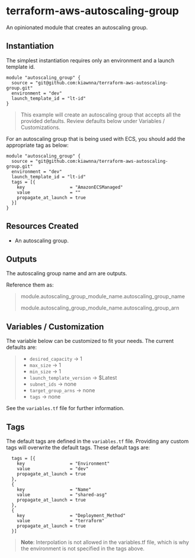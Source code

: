 # terraform-aws-autoscaling-group
An opinionated module that creates an autoscaling group.

## Instantiation
The simplest instantiation requires only an environment and a launch template id.

```
module "autoscaling_group" {
  source = "git@github.com:kiawnna/terraform-aws-autoscaling-group.git"
  environment = "dev"
  launch_template_id = "lt-id"
}
```
> This example will create an autoscaling group that accepts all the provided defaults. Review defaults below under Variables / Customizations.

For an autoscaling group that is being used with ECS, you should add the appropriate tag as below:
```
module "autoscaling_group" {
  source = "git@github.com:kiawnna/terraform-aws-autoscaling-group.git"
  environment = "dev"
  launch_template_id = "lt-id"
  tags = [{
    key                 = "AmazonECSManaged"
    value               = ""
    propagate_at_launch = true
  }]
}
```

## Resources Created
* An autoscaling group.

## Outputs
The autoscaling group name and arn are outputs.

Reference them as:

> module.autoscaling_group_module_name.autoscaling_group_name
> 
> module.autoscaling_group_module_name.autoscaling_group_arn

## Variables / Customization
The variable below can be customized to fit your needs. The current defaults are:
>  * `desired_capacity` &rarr; 1
>  * `max_size` &rarr; 1
>  * `min_size` &rarr; 1
>  * `launch_template_version` &rarr; $Latest
>  * `subnet_ids` &rarr; none
>  * `target_group_arns` &rarr; none
>  * `tags` &rarr; none

See the `variables.tf` file for further information.

## Tags
The default tags are defined in the `variables.tf` file. Providing any custom tags will overwrite the default tags. These default tags are:

```
  tags = [{
    key                 = "Environment"
    value               = "dev"
    propagate_at_launch = true
  },
  {
    key                 = "Name"
    value               = "shared-asg"
    propagate_at_launch = true
  },
  {
    key                 = "Deployment_Method"
    value               = "terraform"
    propagate_at_launch = true
  }]
```
> **Note**: Interpolation is not allowed in the variables.tf file, which is why the environment is not specified in the tags above.